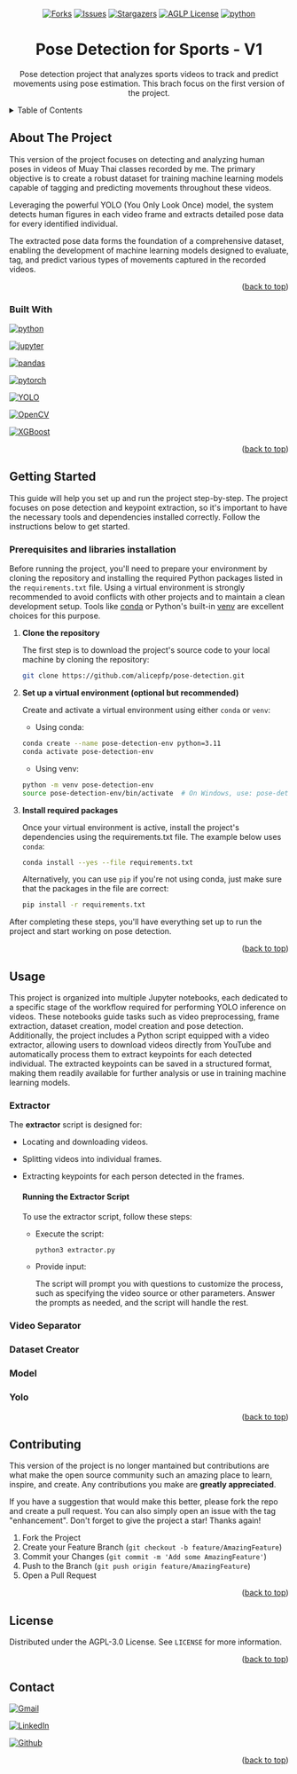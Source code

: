 <div id="readme-top" align="center">

[![Forks][forks-shield]][forks-url]
[![Issues][issues-shield]][issues-url]
[![Stargazers][stars-shield]][stars-url]
[![AGLP License][license-shield]][license-url]
[![python][python]][python-url]

</div>


<h1 align="center">Pose Detection for Sports - V1</h1>

  <p align="center">
    Pose detection project that analyzes sports videos to track and predict movements using pose estimation. This brach focus on the first version of the project.
    <br />
  </p>
</div>



<details>
  <summary>Table of Contents</summary>
  <ol>
    <li>
      <a href="#about-the-project">About The Project</a>
      <ul>
        <li><a href="#built-with">Built With</a></li>
      </ul>
    </li>
    <li>
      <a href="#getting-started">Getting Started</a>
      <ul>
        <li><a href="#prerequisites-and-libraries-installation">Prerequisites and libraries installation</a></li>
      </ul>
    </li>
    <li>
      <a href="#usage">Usage</a>
      <ul>
        <li><a href="#extractor">Extractor</a></li>
      </ul>
      <ul>
        <li><a href="#videoseparator">Video Separator</a></li>
      </ul>
      <ul>
        <li><a href="#datasetcreator">Dataset Creator</a></li>
      </ul>
      <ul>
        <li><a href="#model">Model</a></li>
      </ul>
      <ul>
        <li><a href="#yolo">Yolo</a></li>
      </ul>
    </li>
    <li><a href="#contributing">Contributing</a></li>
    <li><a href="#license">License</a></li>
    <li><a href="#contact">Contact</a></li>
  </ol>
</details>



## About The Project

This version of the project focuses on detecting and analyzing human poses in videos of Muay Thai classes recorded by me. The primary objective is to create a robust dataset for training machine learning models capable of tagging and predicting movements throughout these videos.

Leveraging the powerful YOLO (You Only Look Once) model, the system detects human figures in each video frame and extracts detailed pose data for every identified individual.

The extracted pose data forms the foundation of a comprehensive dataset, enabling the development of machine learning models designed to evaluate, tag, and predict various types of movements captured in the recorded videos. 

<p align="right">(<a href="#readme-top">back to top</a>)</p>



### Built With

[![python][python2]][python-url]

[![jupyter][jupyter]][jupyter-url]

[![pandas][pandas]][pandas-url]

[![pytorch][pytorch]][pytorch-url]

[![YOLO][yolo]][yolo-url]

[![OpenCV][opencv]][opencv-url]

[![XGBoost][xgboost]][xgboost-url]

<p align="right">(<a href="#readme-top">back to top</a>)</p>



## Getting Started

This guide will help you set up and run the project step-by-step. The project focuses on pose detection and keypoint extraction, so it's important to have the necessary tools and dependencies installed correctly. Follow the instructions below to get started.

### Prerequisites and libraries installation

Before running the project, you'll need to prepare your environment by cloning the repository and installing the required Python packages listed in the `requirements.txt` file. Using a virtual environment is strongly recommended to avoid conflicts with other projects and to maintain a clean development setup. Tools like [conda](https://anaconda.org/anaconda/conda) or Python's built-in [venv](https://docs.python.org/3/library/venv.html) are excellent choices for this purpose.

1. **Clone the repository**
    
    The first step is to download the project's source code to your local machine by cloning the repository:

    ```sh  
    git clone https://github.com/alicepfp/pose-detection.git
    ```

2. **Set up a virtual environment (optional but recommended)**
  
    Create and activate a virtual environment using either `conda` or `venv`:

   * Using conda:
    ```sh
    conda create --name pose-detection-env python=3.11
    conda activate pose-detection-env
    ```

    * Using venv:
    ```sh
    python -m venv pose-detection-env  
    source pose-detection-env/bin/activate  # On Windows, use: pose-detection-env\Scripts\activate
    ```

3. **Install required packages**

    Once your virtual environment is active, install the project's dependencies using the requirements.txt file. The example below uses `conda`:
    ```sh
    conda install --yes --file requirements.txt
    ```
    Alternatively, you can use `pip` if you're not using conda, just make sure that the packages in the file are correct:
    ```sh
    pip install -r requirements.txt  
    ```

  After completing these steps, you'll have everything set up to run the project and start working on pose detection.


<p align="right">(<a href="#readme-top">back to top</a>)</p>



## Usage

This project is organized into multiple Jupyter notebooks, each dedicated to a specific stage of the workflow required for performing YOLO inference on videos. These notebooks guide tasks such as video preprocessing, frame extraction, dataset creation, model creation and pose detection. Additionally, the project includes a Python script equipped with a video extractor, allowing users to download videos directly from YouTube and automatically process them to extract keypoints for each detected individual. The extracted keypoints can be saved in a structured format, making them readily available for further analysis or use in training machine learning models.

### Extractor  

  The **extractor** script is designed for:  
   - Locating and downloading videos.  
   - Splitting videos into individual frames.  
   - Extracting keypoints for each person detected in the frames.  

      #### Running the Extractor Script  

      To use the extractor script, follow these steps:

      * Execute the script:

        ```sh
        python3 extractor.py
        ```

      * Provide input:
        
        The script will prompt you with questions to customize the process, such as specifying the video source or other parameters. Answer the prompts as needed, and the script will handle the rest.

### Video Separator




### Dataset Creator




### Model




### Yolo



<p align="right">(<a href="#readme-top">back to top</a>)</p>

## Contributing

This version of the project is no longer mantained but contributions are what make the open source community such an amazing place to learn, inspire, and create. Any contributions you make are **greatly appreciated**.

If you have a suggestion that would make this better, please fork the repo and create a pull request. You can also simply open an issue with the tag "enhancement".
Don't forget to give the project a star! Thanks again!

1. Fork the Project
2. Create your Feature Branch (`git checkout -b feature/AmazingFeature`)
3. Commit your Changes (`git commit -m 'Add some AmazingFeature'`)
4. Push to the Branch (`git push origin feature/AmazingFeature`)
5. Open a Pull Request

<p align="right">(<a href="#readme-top">back to top</a>)</p>



## License

Distributed under the AGPL-3.0 License. See `LICENSE` for more information.

<p align="right">(<a href="#readme-top">back to top</a>)</p>



## Contact

[![Gmail][mail-shield]][mail-url]

[![LinkedIn][linkedin-shield]][linkedin-url]

[![Github][git]][git-url]

<p align="right">(<a href="#readme-top">back to top</a>)</p>


[forks-shield]: https://img.shields.io/github/forks/alicepfp/pose-detection.svg?style=for-the-badge
[forks-url]: https://github.com/alicepfp/pose-detection/network/members
[stars-shield]: https://img.shields.io/github/stars/alicepfp/pose-detection.svg?style=for-the-badge&color=yellow
[stars-url]: https://github.com/alicepfp/pose-detection/stargazers
[issues-shield]: https://img.shields.io/github/issues/alicepfp/pose-detection.svg?style=for-the-badge
[issues-url]: https://github.com/alicepfp/pose-detection/issues
[license-shield]: https://img.shields.io/github/license/alicepfp/pose-detection.svg?style=for-the-badge
[license-url]: https://github.com/alicepfp/pose-detection/blob/main/LICENSE.txt
[linkedin-shield]: https://img.shields.io/badge/-LinkedIn-black.svg?style=for-the-badge&logo=linkedin&colorB=555
[linkedin-url]: https://linkedin.com/in/linkedin_username
[mail-shield]: https://img.shields.io/badge/Gmail-D14836?style=for-the-badge&logo=gmail&logoColor=white
[mail-url]: alicepfp@labnet.nce.ufrj.br
[python]: https://img.shields.io/badge/python-gray?style=for-the-badge&logo=python&logoColor=white&labelColor=blue
[python-url]: https://www.python.org
[python2]: https://img.shields.io/badge/Python-FFD43B?style=for-the-badge&logo=python&logoColor=blue
[pandas]: https://img.shields.io/badge/Pandas-2C2D72?style=for-the-badge&logo=pandas&logoColor=white
[pandas-url]: https://pandas.pydata.org
[jupyter]: https://img.shields.io/badge/Jupyter-F37626.svg?&style=for-the-badge&logo=Jupyter&logoColor=white
[jupyter-url]: https://jupyter.org
[pytorch]: https://img.shields.io/badge/PyTorch-EE4C2C?style=for-the-badge&logo=pytorch&logoColor=white
[pytorch-url]: https://pytorch.org
[yolo]: https://img.shields.io/badge/YOLO-8E75B2?style=for-the-badge&logo=googlegemini&logoColor=white
[yolo-url]: https://docs.ultralytics.com
[git]: https://img.shields.io/badge/GitHub-100000?style=for-the-badge&logo=github&logoColor=white
[git-url]: https://github.com/alicepfp
[opencv]: https://img.shields.io/badge/OpenCV-purple?style=for-the-badge&logo=opencv&logoColor=white
[opencv-url]: https://opencv.org
[xgboost]:https://img.shields.io/badge/XGBoost-blue?style=for-the-badge&logo=WeightsAndBiases&logoColor=white
[xgboost-url]: https://xgboost.readthedocs.io/en/latest/index.html
